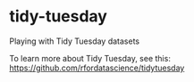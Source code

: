 # tidy-tuesday
Playing with Tidy Tuesday datasets

To learn more about Tidy Tuesday, see this: https://github.com/rfordatascience/tidytuesday



